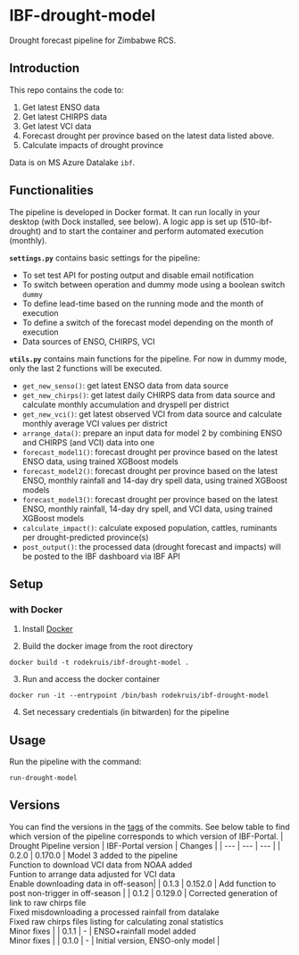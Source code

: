 # IBF-drought-model
Drought forecast pipeline for Zimbabwe RCS.

## Introduction

This repo contains the code to:
1. Get latest ENSO data 
2. Get latest CHIRPS data
3. Get latest VCI data
4. Forecast drought per province based on the latest data listed above.
5. Calculate impacts of drought province

Data is on MS Azure Datalake `ibf`.

## Functionalities
The pipeline is developed in Docker format. It can run locally in your desktop (with Dock installed, see below). A logic app is set up (510-ibf-drought) and to start the container and perform automated execution (monthly).

**`settings.py`** contains basic settings for the pipeline:
- To set test API for posting output and disable email notification
- To switch between operation and dummy mode using a boolean switch `dummy`
- To define lead-time based on the running mode and the month of execution
- To define a switch of the forecast model depending on the month of execution
- Data sources of ENSO, CHIRPS, VCI

**`utils.py`** contains main functions for the pipeline. For now in dummy mode, only the last 2 functions will be executed.
- `get_new_senso()`: get latest ENSO data from data source
- `get_new_chirps()`: get latest daily CHIRPS data from data source and calculate monthly accumulation and dryspell per district
- `get_new_vci()`: get latest observed VCI from data source and calculate monthly average VCI values per district
- `arrange_data()`: prepare an input data for model 2 by combining ENSO and CHIRPS (and VCI) data into one
- `forecast_model1()`: forecast drought per province based on the latest ENSO data, using trained XGBoost models
- `forecast_model2()`: forecast drought per province based on the latest ENSO, monthly rainfall and 14-day dry spell data, using trained XGBoost models
- `forecast_model3()`: forecast drought per province based on the latest ENSO, monthly rainfall, 14-day dry spell, and VCI data, using trained XGBoost models
- `calculate_impact()`: calculate exposed population, cattles, ruminants per drought-predicted province(s)
- `post_output()`: the processed data (drought forecast and impacts) will be posted to the IBF dashboard via IBF API 

## Setup

### with Docker
1. Install [Docker](https://www.docker.com/get-started)

2. Build the docker image from the root directory
```
docker build -t rodekruis/ibf-drought-model .
```
3. Run and access the docker container
```
docker run -it --entrypoint /bin/bash rodekruis/ibf-drought-model
```
4. Set necessary credentials (in bitwarden) for the pipeline


## Usage
Run the pipeline with the command:
```
run-drought-model
```

## Versions
You can find the versions in the [tags](https://github.com/rodekruis/ibf-drought-model/tags) of the commits. See below table to find which version of the pipeline corresponds to which version of IBF-Portal.
| Drought Pipeline version  | IBF-Portal version | Changes |
| --- | --- | --- |
| 0.2.0 | 0.170.0 | Model 3 added to the pipeline <br> Function to download VCI data from NOAA added <br> Funtion to arrange data adjusted for VCI data <br> Enable downloading data in off-season|
| 0.1.3 | 0.152.0 | Add function to post non-trigger in off-season |
| 0.1.2 | 0.129.0 | Corrected generation of link to raw chirps file <br> Fixed misdownloading a processed rainfall from datalake <br> Fixed raw chirps files listing for calculating zonal statistics <br> Minor fixes |
| 0.1.1 | - | ENSO+rainfall model added <br> Minor fixes | 
| 0.1.0 | - | Initial version, ENSO-only model |